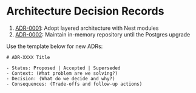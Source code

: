 # Architecture Decision Records

1. [ADR-0001](ADR-0001-layered-architecture.md): Adopt layered architecture with Nest modules
2. [ADR-0002](ADR-0002-maintain-in-memory-adapter.md): Maintain in-memory repository until the Postgres upgrade

Use the template below for new ADRs:

```
# ADR-XXXX Title

- Status: Proposed | Accepted | Superseded
- Context: (What problem are we solving?)
- Decision: (What do we decide and why?)
- Consequences: (Trade-offs and follow-up actions)
```
